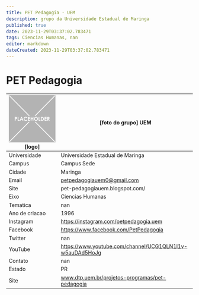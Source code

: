 ```yaml
---
title: PET Pedagogia - UEM
description: grupo da Universidade Estadual de Maringa
published: true
date: 2023-11-29T03:37:02.783471
tags: Ciencias Humanas, nan
editor: markdown
dateCreated: 2023-11-29T03:37:02.783471
---
```


# PET Pedagogia


| ![placeholder.png](/placeholder.png) [logo] | [foto do grupo] UEM         |
| ------------------------------------------- | ------------------------------------------------- |
| Universidade                                | Universidade Estadual de Maringa      |
| Campus                                      | Campus Sede            |
| Cidade                                      | Maringa             |
| Email                                       | petpedagogiauem0@gmail.com             |
| Site                                        | pet-pedagogiauem.blogspot.com/              |
| Eixo                                        | Ciencias Humanas              |
| Tematica                                    | nan          |
| Ano de criacao                              | 1996        |
| Instagram                                   | https://instagram.com/petpedagogia.uem         |
| Facebook                                    | https://www.facebook.com/PetPedagogia          |
| Twitter                                     | nan           |
| YouTube                                     | https://www.youtube.com/channel/UCG1QLN1l1v-w5auDAd5HoJg           |
| Contato                                     | nan         |
| Estado                                      |  PR            |
| Site                                        | www.dtp.uem.br/projetos-programas/pet-pedagogia |

